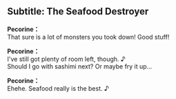 # 

  
## Subtitle: The Seafood Destroyer
  
**Pecorine：**  
That sure is a lot of monsters you took down! Good stuff!  
  
**Pecorine：**  
I've still got plenty of room left, though. ♪  
Should I go with sashimi next? Or maybe fry it up...  
  
**Pecorine：**  
Ehehe. Seafood really is the best. ♪  

